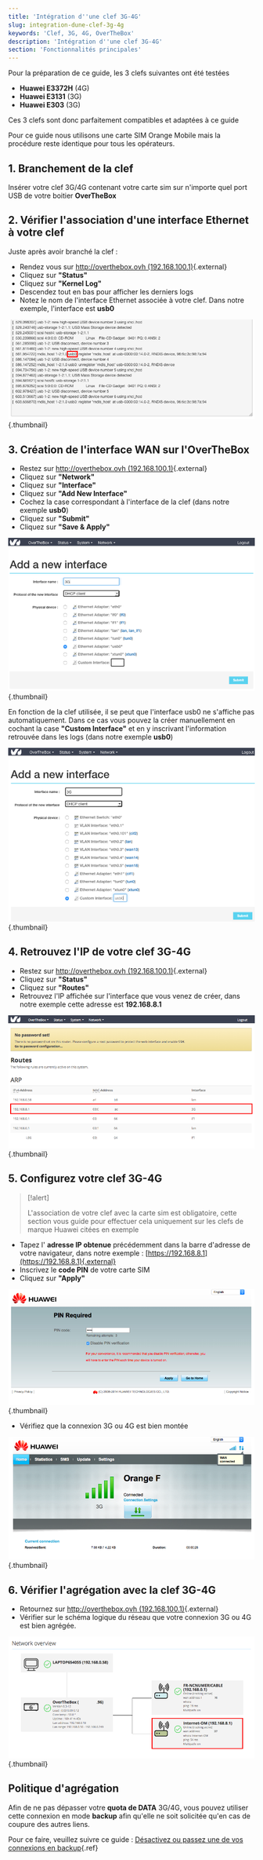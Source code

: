 ```yaml
---
title: 'Intégration d''une clef 3G-4G'
slug: integration-dune-clef-3g-4g
keywords: 'Clef, 3G, 4G, OverTheBox'
description: 'Intégration d''une clef 3G-4G'
section: 'Fonctionnalités principales'
---
```


Pour la préparation de ce guide, les 3 clefs suivantes ont été testées

- **Huawei E3372H** (4G)
- **Huawei E3131** (3G)
- **Huawei E303** (3G)

Ces 3 clefs sont donc parfaitement compatibles et adaptées à ce guide

Pour ce guide nous utilisons une carte SIM Orange Mobile mais la procédure reste identique pour tous les opérateurs.


## 1. Branchement de la clef
Insérer votre clef 3G/4G contenant votre carte sim sur n'importe quel port USB de votre boitier  **OverTheBox**


## 2. Vérifier l'association d'une interface Ethernet à votre clef
Juste après avoir branché la clef :

- Rendez vous sur [http://overthebox.ovh (192.168.100.1)](http://overthebox.ovh){.external}
- Cliquez sur **"Status"**
- Cliquez sur **"Kernel Log"**
- Descendez tout en bas pour afficher les derniers logs
- Notez le nom de l'interface Ethernet associée à votre clef. Dans notre exemple, l'interface est **usb0**


![overthebox](images/Kernel.png){.thumbnail}


## 3. Création de l'interface WAN sur l'OverTheBox
- Restez sur [http://overthebox.ovh (192.168.100.1)](http://overthebox.ovh){.external}
- Cliquez sur **"Network"**
- Cliquez sur **"Interface"**
- Cliquez sur **"Add New Interface"**
- Cochez la case correspondant à l'interface de la clef (dans notre exemple **usb0**)
- Cliquez sur **"Submit"**
- Cliquez sur **"Save & Apply"**


![overthebox](images/3G.png){.thumbnail}

En fonction de la clef utilisée, il se peut que l'interface usb0 ne s'affiche pas automatiquement. Dans ce cas vous pouvez la créer manuellement en cochant la case **"Custom Interface"** et en y inscrivant l'information retrouvée dans les logs (dans notre exemple **usb0**)


![overthebox](images/3G2.png){.thumbnail}


## 4. Retrouvez l'IP de votre clef 3G-4G
- Restez sur [http://overthebox.ovh (192.168.100.1)](http://overthebox.ovh){.external}
- Cliquez sur **"Status"**
- Cliquez sur **"Routes"**
- Retrouvez l'IP affichée sur l'interface que vous venez de créer, dans notre exemple cette adresse est **192.168.8.1**


![overthebox](images/4598.png){.thumbnail}


## 5. Configurez votre clef 3G-4G


> [!alert]
>
> L'association de votre clef avec la carte sim est obligatoire, cette section
> vous guide pour effectuer cela uniquement sur les clefs de marque  Huawei
> citées en exemple
> 

- Tapez l' **adresse IP obtenue** précédemment dans la barre d'adresse de votre navigateur, dans notre exemple : [https://192.168.8.1](https://192.168.8.1){.external}
- Inscrivez le **code PIN** de votre carte SIM
- Cliquez sur **"Apply"**


![overthebox](images/4600.png){.thumbnail}

- Vérifiez que la connexion 3G ou 4G est bien montée


![overthebox](images/4601.png){.thumbnail}


## 6. Vérifier l'agrégation avec la clef 3G-4G
- Retournez sur [http://overthebox.ovh (192.168.100.1)](http://overthebox.ovh){.external}
- Vérifier sur le schéma logique du réseau que votre connexion 3G ou 4G est bien agrégée.


![overthebox](images/4602.png){.thumbnail}


## Politique d'agrégation
Afin de ne pas dépasser votre **quota de DATA** 3G/4G, vous pouvez utiliser cette connexion en mode **backup** afin qu'elle ne soit solicitée qu'en cas de coupure des autres liens.

Pour ce faire, veuillez suivre ce guide : [Désactivez ou passez une de vos connexions en backup](../middle_desactivez_ou_passez_une_de_vos_connexions_en_backup/guide.fr-fr.md){.ref}